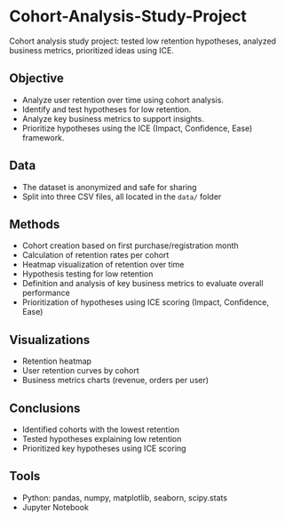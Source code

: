 # Cohort-Analysis-Study-Project
Cohort analysis study project: tested low retention hypotheses, analyzed business metrics, prioritized ideas using ICE.

## Objective
- Analyze user retention over time using cohort analysis.
- Identify and test hypotheses for low retention.
- Analyze key business metrics to support insights.
- Prioritize hypotheses using the ICE (Impact, Confidence, Ease) framework.

## Data
- The dataset is anonymized and safe for sharing
- Split into three CSV files, all located in the `data/` folder

## Methods
- Cohort creation based on first purchase/registration month
- Calculation of retention rates per cohort
- Heatmap visualization of retention over time
- Hypothesis testing for low retention
- Definition and analysis of key business metrics to evaluate overall performance
- Prioritization of hypotheses using ICE scoring (Impact, Confidence, Ease)

## Visualizations
- Retention heatmap
- User retention curves by cohort
- Business metrics charts (revenue, orders per user)

## Conclusions
- Identified cohorts with the lowest retention
- Tested hypotheses explaining low retention
- Prioritized key hypotheses using ICE scoring

## Tools
- Python: pandas, numpy, matplotlib, seaborn, scipy.stats
- Jupyter Notebook





